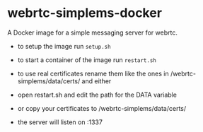 # webrtc-simplems-docker
A Docker image for a simple messaging server for webrtc.

* to setup the image run `setup.sh`
* to start a container of the image run `restart.sh`
* to use real certificates rename them like the ones in <path to webrtc-simplems-docker>/webrtc-simplems/data/certs/ and either
 * open restart.sh and edit the path for the DATA variable
 * or copy your certificates to <path to webrtc-simplems-docker>/webrtc-simplems/data/certs/

* the server will listen on <ip>:1337
